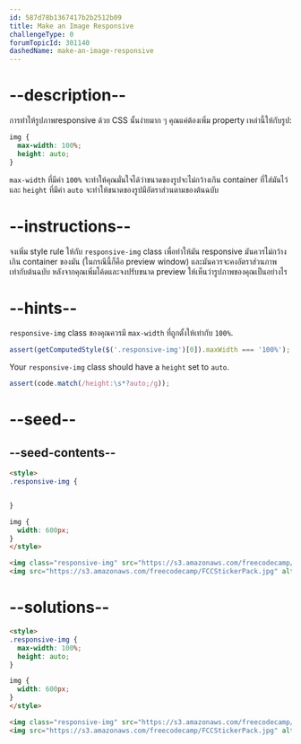 ```yaml
---
id: 587d78b1367417b2b2512b09
title: Make an Image Responsive
challengeType: 0
forumTopicId: 301140
dashedName: make-an-image-responsive
---
```


# --description--

การทำให้รูปภาพresponsive ด้วย CSS นั้นง่ายมาก ๆ
คุณแค่ต้องเพิ่ม property เหล่านี้ให้กับรูป:

```css
img {
  max-width: 100%;
  height: auto;
}
```

`max-width` ที่มีค่า `100%` จะทำให้คุณมั่นใจได้ว่าขนาดของรูปจะไม่กว้างเกิน container ที่ใส่มันไว้
และ `height` ที่มีค่า `auto` จะทำให้ขนาดของรูปมีอัตราส่วนตามของต้นฉบับ

# --instructions--

จงเพิ่ม style rule ให้กับ `responsive-img` class เพื่อทำให้มัน responsive
มันควรไม่กว้างเกิน container ของมัน (ในกรณีนี้ก็คือ preview window) และมันควรจะคงอัตราส่วนภาพเท่ากับต้นฉบับ
หลังจากคุณเพิ่มโค้ดและจงปรับขนาด preview ให้เห็นว่ารูปภาพของคุณเป็นอย่างไร

# --hints--

`responsive-img` class ของคุณควรมี `max-width` ที่ถูกตั้งให้เท่ากับ `100%`.

```js
assert(getComputedStyle($('.responsive-img')[0]).maxWidth === '100%');
```

Your `responsive-img` class should have a `height` set to `auto`.

```js
assert(code.match(/height:\s*?auto;/g));
```

# --seed--

## --seed-contents--

```html
<style>
.responsive-img {


}

img {
  width: 600px;
}
</style>

<img class="responsive-img" src="https://s3.amazonaws.com/freecodecamp/FCCStickerPack.jpg" alt="freeCodeCamp stickers set">
<img src="https://s3.amazonaws.com/freecodecamp/FCCStickerPack.jpg" alt="freeCodeCamp stickers set">
```

# --solutions--

```html
<style>
.responsive-img {
  max-width: 100%;
  height: auto;
}

img {
  width: 600px;
}
</style>

<img class="responsive-img" src="https://s3.amazonaws.com/freecodecamp/FCCStickerPack.jpg" alt="freeCodeCamp stickers set">
<img src="https://s3.amazonaws.com/freecodecamp/FCCStickerPack.jpg" alt="freeCodeCamp stickers set">
```
